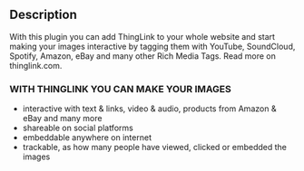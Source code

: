 ## Description

With this plugin you can add ThingLink to your whole website and start making your images interactive by tagging them with YouTube, SoundCloud, Spotify, Amazon, eBay and many other Rich Media Tags. Read more on thinglink.com.

### WITH THINGLINK YOU CAN MAKE YOUR IMAGES
- interactive with text & links, video & audio, products from Amazon & eBay and many more
- shareable on social platforms
- embeddable anywhere on internet
- trackable, as how many people have viewed, clicked or embedded the images
